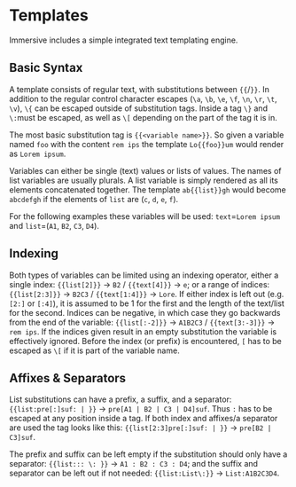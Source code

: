 # Templates

Immersive includes a simple integrated text templating engine.


## Basic Syntax

A template consists of regular text, with substitutions between `{{`/`}}`. In
addition to the regular control character escapes (`\a`, `\b`, `\e`, `\f`,
`\n`, `\r`, `\t`, `\v`), `\{` can be escaped outside of substitution tags.
Inside a tag `\}` and `\:`must be escaped, as well as `\[` depending on the
part of the tag it is in.

The most basic substitution tag is `{{<variable name>}}`. So given a variable
named `foo` with the content `rem ips` the template `Lo{{foo}}um` would render
as `Lorem ipsum`.

Variables can either be single (text) values or lists of values. The names of
list variables are usually plurals. A list variable is simply rendered as all
its elements concatenated together. The template `ab{{list}}gh` would become
`abcdefgh` if the elements of `list` are (`c`, `d`, `e`, `f`).

For the following examples these variables will be used: `text`=`Lorem
ipsum` and `list`=(`A1`, `B2`, `C3`, `D4`).


## Indexing

Both types of variables can be limited using an indexing operator, either a
single index: `{{list[2]}}` → `B2` / `{{text[4]}}` → `e`; or a range of
indices: `{{list[2:3]}}` → `B2C3` / `{{text[1:4]}}` → `Lore`. If either index
is left out (e.g. `[2:]` or `[:4]`), it is assumed to be 1 for the first and
the length of the text/list for the second. Indices can be negative, in which
case they go backwards from the end of the variable: `{{list[:-2]}}` →
`A1B2C3` / `{{text[3:-3]}}` → `rem ips`. If the indices given result in an
empty substitution the variable is effectively ignored. Before the index (or
prefix) is encountered, `[` has to be escaped as `\[` if it is part of the
variable name.


## Affixes & Separators

List substitutions can have a prefix, a suffix, and a separator:
`{{list:pre[:]suf: | }}` → `pre[A1 | B2 | C3 | D4]suf`. Thus `:` has to be
escaped at any position inside a tag. If both index and affixes/a separator
are used the tag looks like this: `{{list[2:3]pre[:]suf: | }}` → `pre[B2 |
C3]suf`.

The prefix and suffix can be left empty if the substitution should only have a
separator: `{{list::: \: }}` → `A1 : B2 : C3 : D4`; and the suffix and
separator can be left out if not needed: `{{list:List\:}}` → `List:A1B2C3D4`.
